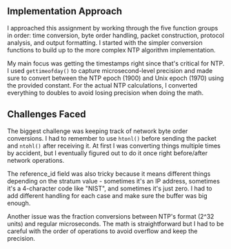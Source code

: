 ## Implementation Approach

I approached this assignment by working through the five function groups in order: time conversion, byte order handling, packet construction, protocol analysis, and output formatting. I started with the simpler conversion functions to build up to the more complex NTP algorithm implementation.

My main focus was getting the timestamps right since that's critical for NTP. I used `gettimeofday()` to capture microsecond-level precision and made sure to convert between the NTP epoch (1900) and Unix epoch (1970) using the provided constant. For the actual NTP calculations, I converted everything to doubles to avoid losing precision when doing the math.

## Challenges Faced

The biggest challenge was keeping track of network byte order conversions. I had to remember to use `htonl()` before sending the packet and `ntohl()` after receiving it. At first I was converting things multiple times by accident, but I eventually figured out to do it once right before/after network operations.

The reference_id field was also tricky because it means different things depending on the stratum value - sometimes it's an IP address, sometimes it's a 4-character code like "NIST", and sometimes it's just zero. I had to add different handling for each case and make sure the buffer was big enough.

Another issue was the fraction conversions between NTP's format (2^32 units) and regular microseconds. The math is straightforward but I had to be careful with the order of operations to avoid overflow and keep the precision.
